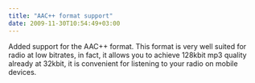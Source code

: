 ```yaml
---
title: "AAC++ format support"
date: 2009-11-30T10:54:49+03:00
---
```


Added support for the AAC++ format. This format is very well suited for radio at low bitrates, in fact, it allows you to achieve 128kbit mp3 quality already at 32kbit, it is convenient for listening to your radio on mobile devices.